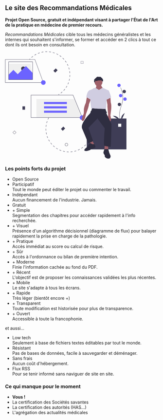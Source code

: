 ## Le site des Recommandations Médicales

**Projet Open Source, gratuit et indépendant visant à partager l'État de l'Art de la pratique en médecine de premier recours.**

*Recommandations Médicales* cible tous les médecins généralistes et les internes qui souhaitent s'informer, se former et accéder en 2 clics à tout ce dont ils ont besoin en consultation.

<svg id="e557b204-1bfc-4f91-8d35-03414f04ca70" data-name="Layer 1" xmlns="http://www.w3.org/2000/svg" width="400" height="352" viewBox="0 0 949 836.09513"><title>site_content</title><polygon points="214 219.205 27 219.205 27 96.205 198.889 96.205 214 219.205" fill="#efefef"/><circle cx="141.5" cy="134.04757" r="17" fill="#3f3d56"/><path d="M314.45,93.40106c1.61169-1.82887,3.28094-3.64879,4.96184-5.40977l1.7601,1.67991c-1.65995,1.73773-3.30725,3.53352-4.89714,5.3377Z" transform="translate(-125.5 -31.95243)" fill="#3f3d56"/><path d="M330.18119,77.61075c3.717-3.29835,7.61542-6.47946,11.58771-9.45459l1.45874,1.94609c-3.91865,2.936-7.76508,6.07414-11.43164,9.32807Zm23.91925-17.916c4.207-2.63673,8.57785-5.12954,12.98992-7.40972l1.11712,2.16138c-4.35331,2.24894-8.66486,4.70792-12.81488,7.309Zm26.549-13.717c4.577-1.90337,9.29688-3.642,14.02944-5.16924l.74727,2.31531c-4.67,1.506-9.327,3.22217-13.84258,5.09975ZM409.64189,39.166l-.55706-2.36725c4.841-1.13876,9.77987-2.09,14.67858-2.82778l.36211,2.4057C419.29168,37.10424,414.4188,38.04266,409.64189,39.166Zm29.14653-4.3827-.16268-2.42692c4.954-.33179,9.98245-.46019,14.94573-.38142l-.03834,2.43259C448.63625,34.32925,443.67551,34.456,438.78842,34.78326Zm29.47031.47215.24041-2.42012c4.94231.49106,9.92687,1.19634,14.81476,2.09613l-.44031,2.39236C478.05135,36.43575,473.13429,35.73991,468.25873,35.25541Zm91.16375,320.4982c3.885-2.97573,7.69647-6.15385,11.329-9.44678l1.63365,1.8024c-3.68218,3.33777-7.54552,6.55945-11.48328,9.5753ZM497.2659,40.59326l.63606-2.34757c4.79046,1.29885,9.5889,2.81468,14.26284,4.50527l-.82734,2.28689C506.726,43.37028,501.99167,41.87458,497.2659,40.59326ZM581.263,335.95656c3.34443-3.577,6.58251-7.33855,9.62365-11.18022l1.90741,1.51026c-3.08284,3.89363-6.36481,7.70592-9.75443,11.33083ZM524.99548,50.624l1.01242-2.21232c4.51609,2.06732,9.00078,4.34653,13.33121,6.77572l-1.18959,2.121C533.87673,54.91206,529.45137,52.66281,524.99548,50.624ZM599.56235,312.8444c2.71752-4.07838,5.29838-8.3188,7.67126-12.6039l2.12793,1.17859c-2.40517,4.34258-5.02077,8.64052-7.77436,12.7737ZM550.71128,65.04645l1.35912-2.01658c4.11653,2.77448,8.16935,5.75455,12.04545,8.85729L562.596,73.786C558.77115,70.72456,554.77287,67.7843,550.71128,65.04645Zm63.13623,222.005c2.01507-4.4669,3.86951-9.07241,5.511-13.68754l2.29225.8149c-1.66434,4.67815-3.54325,9.34526-5.58555,13.87262ZM573.72147,83.4681l1.67062-1.7675c3.61,3.41252,7.119,7.01456,10.42992,10.70679L584.01088,94.031C580.74479,90.38852,577.28279,86.835,573.72147,83.4681Zm50.00519,175.80176c1.25781-4.743,2.33142-9.59018,3.19084-14.40683l2.39512.42732c-.87176,4.88244-1.96014,9.79548-3.23434,14.60284ZM593.39212,105.40528l1.93851-1.469c2.99687,3.95682,5.86374,8.08614,8.52059,12.27379l-2.05417,1.30276C599.17647,113.382,596.34858,109.30818,593.39212,105.40528Zm35.51461,124.83587c.458-4.876.71673-9.834.76858-14.73565l2.4319.02625c-.05237,4.96808-.31434,9.99376-.77875,14.93711Zm-19.73215-99.95648,2.15495-1.12772c2.3003,4.39272,4.44683,8.942,6.38061,13.52034l-2.2408.94633C613.56135,139.10673,611.44379,134.61921,609.17458,130.28467Zm20.04429,70.47258c-.35322-4.876-.916-9.8074-1.6734-14.6568l2.40356-.37506c.76713,4.915,1.33816,9.91354,1.69577,14.85594Zm-8.57547-43.32144,2.31087-.75962c1.54815,4.70932,2.92584,9.563,4.0873,14.38277l-2.36511.57C623.53055,166.869,622.17065,162.08367,620.6434,157.43581Z" transform="translate(-125.5 -31.95243)" fill="#3f3d56"/><path d="M541.01188,368.11384c2.07621-1.21338,4.156-2.486,6.18158-3.78317l1.31221,2.048c-2.05348,1.31485-4.16178,2.60532-6.26635,3.83468Z" transform="translate(-125.5 -31.95243)" fill="#3f3d56"/><polygon points="27 180.742 64.268 143.474 98 177.205 162 113.205 214.5 166.705 214.5 219.205 27 219.205 27 180.742" fill="#6c63ff"/><path d="M762.5,555.15778v241h310v-241Zm269.51929,64.44946h-24.00946V595.59772h24.00946Z" transform="translate(-125.5 -31.95243)" fill="#3f3d56"/><rect x="135" y="428.20535" width="20" height="26" fill="#3f3d56"/><rect x="567.5" y="621.15778" width="20" height="26" transform="translate(492.0631 -254.56609) rotate(45)" fill="#3f3d56"/><rect x="508.5" y="167.15778" width="20" height="26" transform="translate(153.75592 -345.82031) rotate(45)" fill="#3f3d56"/><path d="M785.50278,718.40132c-1.107,2.17185-2.27191,4.34933-3.46278,6.4726l-2.12218-1.19012c1.17635-2.09555,2.326-4.24421,3.418-6.38673Z" transform="translate(-125.5 -31.95243)" fill="#3f3d56"/><path d="M774.18622,737.60392c-2.78133,4.11816-5.76755,8.16783-8.87647,12.0363l-1.89636-1.52282c3.06667-3.81726,6.01318-7.81236,8.7567-11.875Zm-18.72013,23.29525c-3.42032,3.599-7.03509,7.09924-10.74261,10.40377l-1.61892-1.81622c3.65835-3.25967,7.22409-6.71243,10.59807-10.26267Zm-22.31034,19.88095c-3.96086,2.98049-8.101,5.83692-12.306,8.49166l-1.29889-2.05717c4.14961-2.61866,8.23446-5.43768,12.14225-8.37794ZM706.76351,794.5792l1.12754,2.15473c-4.40649,2.3054-8.95435,4.45351-13.51634,6.38479l-.94825-2.24039C697.92814,798.973,702.41526,796.85372,706.76351,794.5792Zm-27.14478,11.4843.76033,2.31047c-4.71639,1.55179-9.55537,2.925-14.3827,4.08143l-.567-2.3659C670.19222,808.94911,674.966,807.59427,679.61873,806.0635Zm-28.66419,6.862.3682,2.404c-4.90942.7518-9.913,1.3066-14.87118,1.649l-.16766-2.42676C641.1756,814.21423,646.11141,813.66705,650.95454,812.92547ZM483.04739,525.11109c-3.02421,3.84738-5.92693,7.87255-8.62776,11.96448l-2.03012-1.34018c2.73783-4.14771,5.68-8.228,8.74533-12.1273ZM621.53052,814.95916l-.03307,2.432c-4.96295-.06838-9.98752-.345-14.93489-.82174l.23344-2.42072C611.67716,814.61868,616.6346,814.8917,621.53052,814.95916ZM466.80809,549.71221c-2.35126,4.2955-4.55364,8.74346-6.54537,13.22006l-2.22274-.9892c2.01922-4.5373,4.25152-9.04525,6.63465-13.39845Zm125.37044,262.4175-.43124,2.39445c-4.888-.88092-9.79828-1.97489-14.59634-3.25245l.62555-2.35C582.51057,810.18179,587.35589,811.26146,592.17853,812.12971ZM454.82227,576.64508c-1.61945,4.62553-3.06629,9.37407-4.30056,14.11424l-2.354-.61316c1.25127-4.80387,2.71747-9.61676,4.35825-14.30432ZM563.68648,804.546l-.81569,2.29095c-4.67662-1.66516-9.34259-3.54528-13.86785-5.58812l1.00061-2.21684C554.46893,801.04759,559.07218,802.90269,563.68648,804.546ZM447.39073,605.17779c-.84253,4.82741-1.495,9.74919-1.93883,14.6274l-2.42281-.22006c.45031-4.94493,1.11121-9.93246,1.96509-14.8252ZM536.822,792.41644l-1.17929,2.127c-4.34444-2.409-8.63809-5.02668-12.7623-7.78091l1.35113-2.02261C528.3,787.45719,532.53607,790.03954,536.822,792.41644ZM444.721,634.54249c-.04043,4.90675.12348,9.86873.48726,14.7479l-2.4262.18094c-.36818-4.946-.53411-9.97539-.49381-14.94859Zm67.5983,141.50958-1.51291,1.90445c-3.88569-3.08852-7.68831-6.37643-11.302-9.773l1.66625-1.77212C504.73511,769.76191,508.48617,773.00574,512.31932,776.05207ZM446.91291,663.94818c.76737,4.837,1.74812,9.70387,2.91529,14.46483l-2.36222.57856c-1.18316-4.82541-2.17759-9.75869-2.95548-14.6625ZM490.85227,755.872l-1.80735,1.62759c-3.31921-3.68377-6.52837-7.55743-9.53864-11.512l1.93556-1.47321C484.41187,748.41588,487.57762,752.23687,490.85227,755.872Zm-36.919-63.28621c1.55319,4.63553,3.32307,9.27261,5.26118,13.782l-2.23511.96026c-1.96379-4.57047-3.75838-9.27057-5.33229-13.96929ZM472.99946,732.42l-2.0498,1.30974c-2.66926-4.17725-5.20926-8.5367-7.53137-12.917l2.14943-1.13955C467.85993,723.99948,470.3657,728.2971,472.99946,732.42Z" transform="translate(-125.5 -31.95243)" fill="#3f3d56"/><path d="M497.81131,508.56564c-1.70979,1.691-3.40837,3.44031-5.0483,5.1999l-1.77975-1.658c1.66258-1.78366,3.38432-3.55732,5.11762-5.27086Z" transform="translate(-125.5 -31.95243)" fill="#3f3d56"/><path d="M1025.64648,567.67926c-.22949-.375-5.64062-9.41015-7.5166-28.17187-1.7207-17.21289-.61425-46.22656,14.43262-86.69824,28.50586-76.6709-6.56934-138.53321-6.92773-139.14942l1.73046-1.0039c.09082.15625,9.14161,15.92871,14.48829,41.04394a179.06122,179.06122,0,0,1-7.416,99.80664c-28.457,76.54-7.30078,112.77344-7.084,113.13086Z" transform="translate(-125.5 -31.95243)" fill="#3f3d56"/><circle cx="889" cy="264.20535" r="13" fill="#6c63ff"/><circle cx="930" cy="312.20535" r="13" fill="#3f3d56"/><circle cx="902" cy="344.20535" r="13" fill="#6c63ff"/><circle cx="936" cy="371.20535" r="13" fill="#6c63ff"/><circle cx="892" cy="413.20535" r="13" fill="#3f3d56"/><path d="M1033.5,568.15778s-13-32,26-56Z" transform="translate(-125.5 -31.95243)" fill="#3f3d56"/><path d="M1017.512,567.57731s-5.91642-34.02934-51.7085-33.73768Z" transform="translate(-125.5 -31.95243)" fill="#3f3d56"/><path d="M603.98328,770.754a12,12,0,1,1,12-12A12.01375,12.01375,0,0,1,603.98328,770.754Zm0-22a10,10,0,1,0,10,10A10.01114,10.01114,0,0,0,603.98328,748.754Z" transform="translate(-125.5 -31.95243)" fill="#2f2e41"/><path d="M735.81092,127.04382H716.06977V107.30267h19.74115Zm-18.2226-1.51855h16.70405V108.82122H717.58832Z" transform="translate(-125.5 -31.95243)" fill="#3f3d56"/><path d="M197.45479,678.1239l-13.4651-14.43621,14.43621-13.4651,13.4651,14.43622ZM186.136,663.76239l11.39354,12.21525,12.21525-11.39354L198.3512,652.36885Z" transform="translate(-125.5 -31.95243)" fill="#2f2e41"/><polygon points="602.103 515.335 244.286 515.335 244.286 370.895 541.92 370.895 602.103 515.335" fill="#efefef"/><path d="M729.23805,548.3816H326.01672v-177.267h330.099l.2789.67695ZM328.2052,546.19312h397.763L654.65069,373.30307H328.2052Z" transform="translate(-125.5 -31.95243)" fill="#3f3d56"/><rect x="303.37536" y="393.87419" width="178.36126" height="16.41361" fill="#6c63ff"/><rect x="303.37536" y="427.79566" width="178.36126" height="16.41361" fill="#6c63ff"/><rect x="303.37536" y="461.71713" width="178.36126" height="16.41361" fill="#6c63ff"/><path d="M424.93164,275.15778H125.5v-182H358.19824l.24072.65576Zm-297.43164-2H422.06836l-65.2666-178H127.5Z" transform="translate(-125.5 -31.95243)" fill="#3f3d56"/><path d="M340.5,252.15778h-189v-141h189Zm-187-2h185v-137h-185Z" transform="translate(-125.5 -31.95243)" fill="#3f3d56"/><circle cx="298" cy="242.20535" r="18" fill="#6c63ff"/><circle cx="600" cy="516.20535" r="18" fill="#6c63ff"/><circle cx="729.0795" cy="239.74201" r="30.28838" fill="#a0616a"/><path d="M833.75624,286.20762s10.09613,22.71629-3.78605,31.5504,22.71629,45.43256,22.71629,45.43256l40.3845-42.90853s-21.45427-13.88218-17.66822-36.59846Z" transform="translate(-125.5 -31.95243)" fill="#a0616a"/><path d="M764.34538,382.12082l-8.83411,50.48063s-15.14419,30.28837-15.14419,56.7907-2.524,31.5504-2.524,31.5504-25.24032,50.48062-7.5721,53.00465,25.24032-51.74264,25.24032-51.74264,23.9783-59.31474,23.9783-78.245l16.4062-41.64652Z" transform="translate(-125.5 -31.95243)" fill="#a0616a"/><path d="M947.33766,384.64485l2.524,44.17055s8.83411,22.71628,2.524,63.10078l-5.04806,39.12249s11.35814,44.17055,0,45.43257-25.24032-27.76435-17.66822-44.17055V518.41851s-7.5721-59.31473-5.04807-69.41086l-8.83411-47.9566Z" transform="translate(-125.5 -31.95243)" fill="#a0616a"/><polygon points="657.776 702.271 670.396 735.083 698.16 730.035 680.492 694.699 657.776 702.271" fill="#a0616a"/><polygon points="777.667 728.773 773.881 776.73 805.431 776.73 804.169 735.083 777.667 728.773" fill="#a0616a"/><path d="M803.46786,472.986l-3.786,18.93023s-7.5721,6.31008-7.5721,12.62016-2.524,8.83411-2.524,8.83411-1.262,0-2.524,2.524a15.61846,15.61846,0,0,1-2.524,3.786s-74.45893,75.72094-58.05272,113.58141S774.4415,748.10537,774.4415,748.10537,811.04,736.74723,811.04,727.91312l-35.33644-99.69924L846.3764,555.017l56.79071,76.983s-11.35815,135.03568-3.786,136.29769,49.21861,10.09613,50.48063,6.31008,7.57209-171.63413,5.04806-177.94421-39.12249-82.031-39.12249-82.031,6.31008-7.5721,2.524-10.09613S908.21517,478.034,908.21517,478.034,809.77794,461.62781,803.46786,472.986Z" transform="translate(-125.5 -31.95243)" fill="#2f2e41"/><path d="M857.73454,331.64019l-25.43806-15.68876S817.35,316.496,813.564,320.28205s-26.50233,13.88217-26.50233,13.88217,5.04806,151.44189,15.14419,146.39382,2.524-8.83411,10.09612-5.04806,97.17521,5.04806,98.43723,5.04806,2.524-2.524,2.524-2.524l5.04806-76.983,16.40621-64.3628L886.14563,314.3395Z" transform="translate(-125.5 -31.95243)" fill="#d0cde1"/><path d="M797.15779,332.9022H787.06166s-13.88217,3.786-20.19225,23.9783-8.83411,29.02636-6.31008,31.5504,36.59846,21.45426,36.59846,21.45426Z" transform="translate(-125.5 -31.95243)" fill="#d0cde1"/><path d="M917.04928,335.42624l17.66822,1.262s22.71628,53.00466,16.4062,55.52869-42.90853,21.45427-42.90853,17.66822S917.04928,335.42624,917.04928,335.42624Z" transform="translate(-125.5 -31.95243)" fill="#d0cde1"/><path d="M798.4198,750.6294l-10.29028-3.786-23.78414,31.55039s-44.17055,31.55039-3.786,30.28838c0,0,31.55039-5.04807,34.07443-13.88218,0,0,36.59845-10.09612,36.59845-16.4062s-8.41079-23.13166-11.14648-23.555S805.9919,759.46351,798.4198,750.6294Z" transform="translate(-125.5 -31.95243)" fill="#2f2e41"/><path d="M930.93145,794.8s-30.68074-.4988-30.48456.38161-8.63793,21.07266-7.37591,28.64475,12.62016,17.66822,10.09613,22.71629,7.57209,20.19225,27.76434,21.45426,17.66822-21.45426,17.66822-21.45426l-10.09612-23.9783Z" transform="translate(-125.5 -31.95243)" fill="#2f2e41"/><path d="M836.009,236.63718a57.33086,57.33086,0,0,1-4.73777,3.625,45.04056,45.04056,0,0,0-5.71151,5.67348l-1.953,2.18651c-1.662,1.8607-3.42545,3.98435-3.35532,6.47821.026.92537.3104,1.82326.42179,2.74227.44189,3.64559-1.78633,7.65254.04788,10.83393.53029.91977,1.35049,1.63893,1.93509,2.52517a5.90339,5.90339,0,0,1,.933,3.8441c1.97109.0808,3.588-1.68559,4.2062-3.559s.53458-3.89723.83565-5.84688,1.14672-4.01407,2.91826-4.88206c3.77989-1.852,8.12034,2.96312,12.15489,1.76321,2.817-.83782,4.30263-4.32993,7.1827-4.91551,2.06136-.41912,4.04577.80566,5.96184,1.67376s4.49888,1.26994,5.85371-.33919c.897-1.06537.99274-2.7726,2.18248-3.49657,1.42587-.86766,3.21152.3404,4.29108,1.61338s2.272,2.82958,3.94043,2.78325c2.21339-.06147,3.90877-3.00925,6.00968-2.30992,2.3713.78934,1.2807,4.58394,2.71947,6.62748,1.21638,1.72768,3.76367,1.62593,5.85723,1.34049a2.09782,2.09782,0,0,0,2.184-2.80119l-.87446-11.596a5.5988,5.5988,0,0,0-.51285-2.31427c-.6088-1.10293-1.86952-1.6615-2.72684-2.5846-1.80257-1.94087-1.71594-5.34342-3.95744-6.75477-1.16388-.73284-2.6863-.71084-3.84195-1.4566-1.482-.95639-1.95947-2.87178-2.99763-4.29775-1.48415-2.03857-4.0789-2.98373-6.58713-3.24307s-5.03982.05344-7.56036-.02876c-5.12423-.16717-10.24831-1.60932-15.39753-.7651C840.938,229.89285,839.05187,233.70494,836.009,236.63718Z" transform="translate(-125.5 -31.95243)" fill="#2f2e41"/></svg>

### Les points forts du projet

- Open Source
- Participatif  
Tout le monde peut éditer le projet ou commenter le travail.
- Indépendant  
Aucun financement de l'industrie. Jamais.
- Gratuit
- \+ Simple  
Segmentation des chapitres pour accéder rapidement à l'info recherchée.
- \+ Visuel  
Présence d'un algorithme décisionnel (diagramme de flux) pour balayer rapidement la prise en charge de la pathologie.
- \+ Pratique  
Accès immédiat au score ou calcul de risque.
- \+ Sûr  
Accès à l'ordonnance ou bilan de première intention.
- \+ Moderne  
Finie l'information cachée au fond du PDF.
- \+ Récent  
L'objectif est de proposer les connaissances validées les plus récentes.
- \+ Mobile  
Le site s'adapte à tous les écrans.
- \+ Rapide  
Très léger (bientôt encore +)
- \+ Transparent  
Toute modification est historisée pour plus de transparence.
- \+ Ouvert  
Accessible à toute la francophonie.

et aussi...

- Low tech  
Seulement à base de fichiers textes éditables par tout le monde.
- Résistant  
Pas de bases de données, facile à sauvegarder et déménager.
- Sans frais  
Aucun coût d'hébergement.
- Flux RSS  
Pour se tenir informé sans naviguer de site en site.

### Ce qui manque pour le moment

- **Vous !**
- La certification des Sociétés savantes
- La certification des autorités (HAS...)
- L'agrégation des actualités médicales
